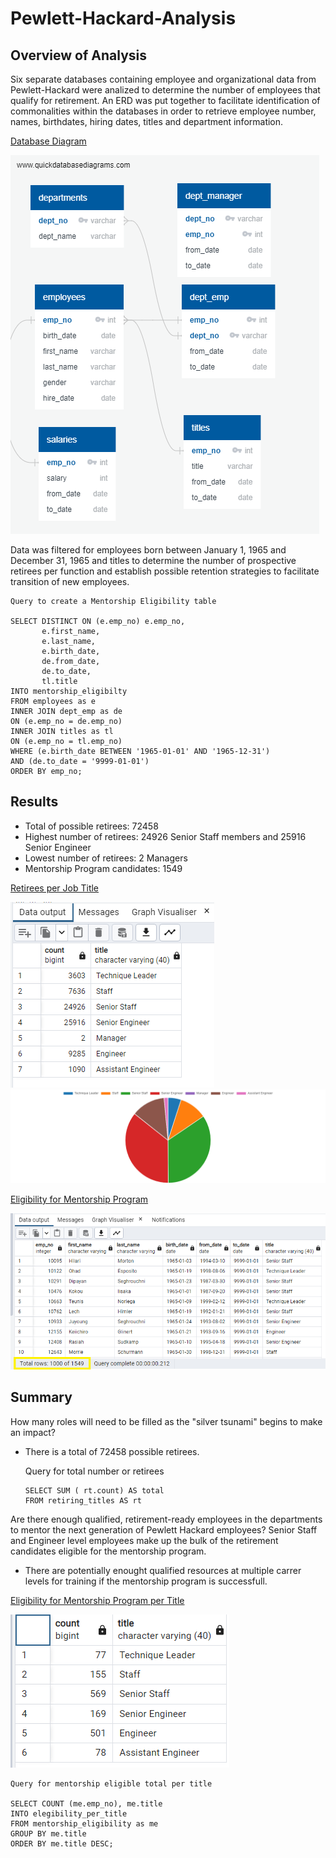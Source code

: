 # Pewlett-Hackard-Analysis

## Overview of Analysis

Six separate databases containing employee and organizational data from Pewlett-Hackard were analized to determine the number of employees that qualify for retirement. An ERD was put together to facilitate identification of commonalities within the databases in order to retrieve employee number, names, birthdates, hiring dates, titles and department information.  

[Database Diagram](EmployeeDB.png)

![ EmployeeDB.png](https://github.com/coralrofa/Pewlett-Hackard-Analysis/blob/main/Pewlett-Hackard-Analysis/Visual%20aids/EmployeeDB.png)

Data was filtered for employees born between January 1, 1965 and December 31, 1965 and titles to  determine the number of prospective retirees per function and establish possible retention strategies to facilitate transition of new employees.  

```
Query to create a Mentorship Eligibility table

SELECT DISTINCT ON (e.emp_no) e.emp_no, 
	   e.first_name,
	   e.last_name,
	   e.birth_date, 
	   de.from_date,
	   de.to_date,
	   tl.title
INTO mentorship_eligibilty
FROM employees as e
INNER JOIN dept_emp as de
ON (e.emp_no = de.emp_no)
INNER JOIN titles as tl
ON (e.emp_no = tl.emp_no)
WHERE (e.birth_date BETWEEN '1965-01-01' AND '1965-12-31')
AND (de.to_date = '9999-01-01')
ORDER BY emp_no;
```
## Results
*	Total of possible retirees: 72458
* Highest number of retirees: 24926 Senior Staff members and 25916 Senior Engineer
*	Lowest number of retirees: 2 Managers
*	Mentorship Program candidates: 1549

[Retirees per Job Title](retiring_titles.PNG)

![retiring_titles.PNG](https://github.com/coralrofa/Pewlett-Hackard-Analysis/blob/main/Pewlett-Hackard-Analysis/Visual%20aids/retiring_titles.PNG)
![ retiring_titles_graph_visualiser-1664499598484](https://github.com/coralrofa/Pewlett-Hackard-Analysis/blob/main/Pewlett-Hackard-Analysis/Visual%20aids/retiring_titles_graph_visualiser-1664499598484.png)

[Eligibility for Mentorship Program](mentorship_elegibility.png)

![ mentorship_elegibility.png ](https://github.com/coralrofa/Pewlett-Hackard-Analysis/blob/main/Pewlett-Hackard-Analysis/Visual%20aids/mentorship_elegibility.png)

## Summary
How many roles will need to be filled as the "silver tsunami" begins to make an impact?

*	There is a total of 72458 possible retirees.

    Query for total number or retirees
    ```
    SELECT SUM ( rt.count) AS total
    FROM retiring_titles AS rt
    ```

Are there enough qualified, retirement-ready employees in the departments to mentor the next generation of Pewlett Hackard employees?
Senior Staff and Engineer level employees make up the bulk of the retirement candidates eligible for the mentorship program. 

* There are potentially enought qualified resources at multiple carrer levels for training if the mentorship program is successfull. 

[Eligibility for Mentorship Program per Title]( elegibility_per_title.png)

![ elegibility_per_title.png](https://github.com/coralrofa/Pewlett-Hackard-Analysis/blob/main/Pewlett-Hackard-Analysis/Visual%20aids/elegibility_per_title.png)

```
Query for mentorship eligible total per title

SELECT COUNT (me.emp_no), me.title
INTO elegibility_per_title
FROM mentorship_eligibility as me
GROUP BY me.title
ORDER BY me.title DESC;
```
